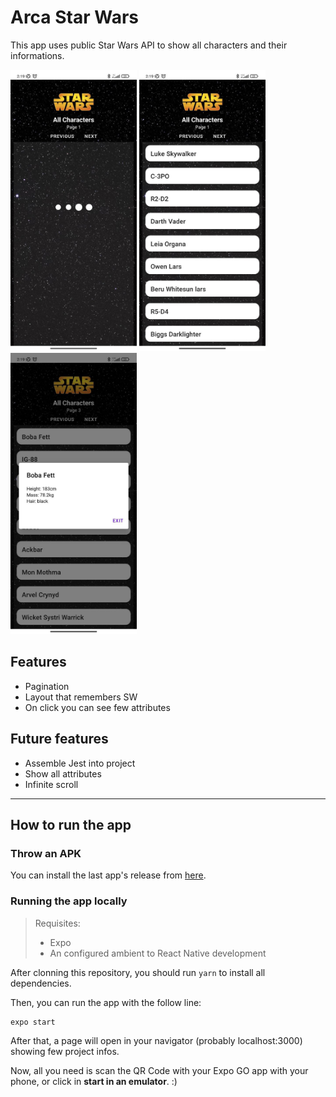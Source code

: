 <h1>Arca Star Wars</h1>

This app uses public Star Wars API to show all characters and their informations.

<div>
    <img src="https://github.com/guizaodev/arca-starwars/blob/develop/src/Midia/5012658887123380725.jpg?raw=true" height="450" />
    <img src="https://github.com/guizaodev/arca-starwars/blob/develop/src/Midia/5012658887123380724.jpg?raw=true" height="450" />
    <img src="https://github.com/guizaodev/arca-starwars/blob/develop/src/Midia/5012658887123380723.jpg?raw=true" height="450" />
</div>

## Features
- Pagination
- Layout that remembers SW
- On click you can see few attributes

## Future features
- Assemble Jest into project
- Show all attributes
- Infinite scroll

---

## How to run the app

### Throw an APK

You can install the last app's release from [here](https://github.com/guizaodev/arca-starwars/releases/tag/Release%2F1.0).

### Running the app locally

>Requisites:
>- Expo
>- An configured ambient to React Native development

After clonning this repository, you should run ```yarn``` to install all dependencies.

Then, you can run the app with the follow line:
```bash
expo start
```

After that, a page will open in your navigator (probably localhost:3000) showing few project infos.

Now, all you need is scan the QR Code with your Expo GO app with your phone, or click in **start in an emulator**. :)
